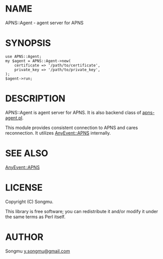 # NAME

APNS::Agent - agent server for APNS

# SYNOPSIS

    use APNS::Agent;
    my $agent = APNS::Agent->new(
        certificate => '/path/to/certificate',
        private_key => '/path/to/private_key',
    );
    $agent->run;

# DESCRIPTION

APNS::Agent is agent server for APNS. It is also backend class of [apns-agent.pl](http://search.cpan.org/perldoc?apns-agent.pl).

This module provides consistent connection to APNS and cares reconnection. It utilizes
[AnyEvent::APNS](http://search.cpan.org/perldoc?AnyEvent::APNS) internally.

# SEE ALSO

[AnyEvent::APNS](http://search.cpan.org/perldoc?AnyEvent::APNS)

# LICENSE

Copyright (C) Songmu.

This library is free software; you can redistribute it and/or modify
it under the same terms as Perl itself.

# AUTHOR

Songmu <y.songmu@gmail.com>
